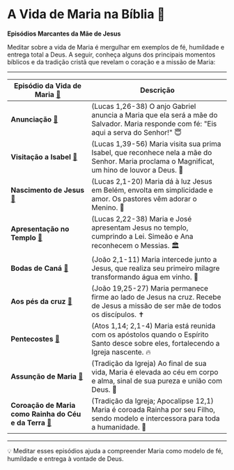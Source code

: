 # A Vida de Maria na Bíblia 📖

**Episódios Marcantes da Mãe de Jesus**

Meditar sobre a vida de Maria é mergulhar em exemplos de fé, humildade e entrega total a Deus. A seguir, conheça alguns dos principais momentos bíblicos e da tradição cristã que revelam o coração e a missão de Maria:

---

| Episódio da Vida de Maria [🔗](https://chat.openai.com/?q=Maria%20na%20B%C3%ADblia) | Descrição |
|---|---|
| **Anunciação** [🤖](https://chat.openai.com/?q=Anuncia%C3%A7%C3%A3o%20Maria) | (Lucas 1,26-38) O anjo Gabriel anuncia a Maria que ela será a mãe do Salvador. Maria responde com fé: "Eis aqui a serva do Senhor!" 😇 |
| **Visitação a Isabel** [🤖](https://chat.openai.com/?q=Visita%C3%A7%C3%A3o%20Maria%20Isabel) | (Lucas 1,39-56) Maria visita sua prima Isabel, que reconhece nela a mãe do Senhor. Maria proclama o Magnificat, um hino de louvor a Deus. 🤰 |
| **Nascimento de Jesus** [🤖](https://chat.openai.com/?q=Nascimento%20de%20Jesus%20Maria) | (Lucas 2,1-20) Maria dá à luz Jesus em Belém, envolta em simplicidade e amor. Os pastores vêm adorar o Menino. 👶 |
| **Apresentação no Templo** [🤖](https://chat.openai.com/?q=Apresenta%C3%A7%C3%A3o%20de%20Jesus%20no%20Templo%20Maria) | (Lucas 2,22-38) Maria e José apresentam Jesus no templo, cumprindo a Lei. Simeão e Ana reconhecem o Messias. 🏛️ |
| **Bodas de Caná** [🤖](https://chat.openai.com/?q=Bodas%20de%20Can%C3%A1%20Maria) | (João 2,1-11) Maria intercede junto a Jesus, que realiza seu primeiro milagre transformando água em vinho. 🎉 |
| **Aos pés da cruz** [🤖](https://chat.openai.com/?q=Maria%20aos%20p%C3%A9s%20da%20cruz) | (João 19,25-27) Maria permanece firme ao lado de Jesus na cruz. Recebe de Jesus a missão de ser mãe de todos os discípulos. ✝️ |
| **Pentecostes** [🤖](https://chat.openai.com/?q=Maria%20em%20Pentecostes) | (Atos 1,14; 2,1-4) Maria está reunida com os apóstolos quando o Espírito Santo desce sobre eles, fortalecendo a Igreja nascente. 🔥 |
| **Assunção de Maria** [🤖](https://chat.openai.com/?q=Assun%C3%A7%C3%A3o%20de%20Maria) | (Tradição da Igreja) Ao final de sua vida, Maria é elevada ao céu em corpo e alma, sinal de sua pureza e união com Deus. 👑 |
| **Coroação de Maria como Rainha do Céu e da Terra** [🤖](https://chat.openai.com/?q=Coroa%C3%A7%C3%A3o%20de%20Maria%20Rainha%20do%20C%C3%A9u%20e%20da%20Terra) | (Tradição da Igreja; Apocalipse 12,1) Maria é coroada Rainha por seu Filho, sendo modelo e intercessora para toda a humanidade. 👸 |

---

💡 Meditar esses episódios ajuda a compreender Maria como modelo de fé, humildade e entrega à vontade de Deus.
